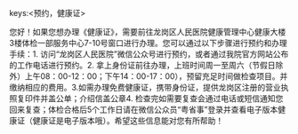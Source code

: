 keys:<预约，健康证>

您好！如果您想办理《健康证》，需要前往龙岗区人民医院健康管理中心健康大楼3楼体检一部服务中心7-10号窗口进行办理。您可以通过以下步骤进行预约和办理手续：1. 访问“龙岗区人民医院”微信公众号进行预约，或者通过我院官方网站公布的工作电话进行预约。2. 拿上身份证前往办理，上班时间周一至周六（节假日除外）上午08：00-12：00；下午14：00-17：00），预留充足时间做检查项目。并缴纳相应的费用。3.如需办理免费健康证，携带身份证，提供龙岗区注册的营业执照复印件并盖公单；介绍信盖公章4. 检查完如需要复查会通过电话或短信通知您回来复查；体检合格后5个工作日请在微信公众员“粤省事”登录并查看电子版本健康证（健康证是电子版本哦）。希望这些信息能对您有所帮助！